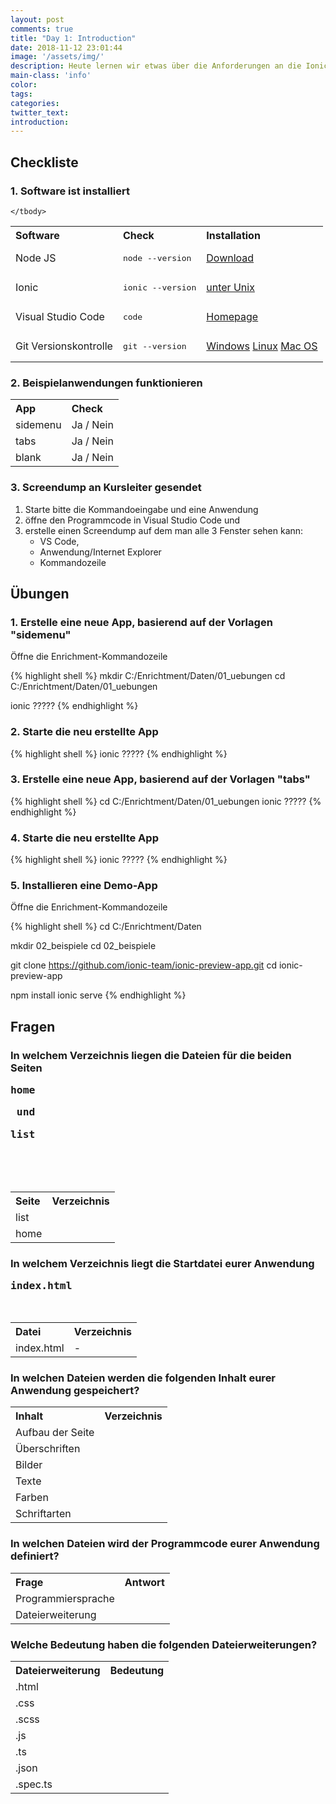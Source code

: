 ```yaml
---
layout: post
comments: true
title: "Day 1: Introduction"
date: 2018-11-12 23:01:44
image: '/assets/img/'
description: Heute lernen wir etwas über die Anforderungen an die Ionic-Entwicklung. Inbesondere die notwendige Software. Am Ende gibts es auch noch ein paar Übungen und Fragen
main-class: 'info'
color:
tags:
categories:
twitter_text:
introduction:
---
```


## Checkliste

### 1. Software ist installiert
<table style="width: 600px">
	<tbody>
		<tr>
			<th align="left">Software</th>
			<th align="left">Check</th>
			<th align="left">Installation</th>
		</tr>
		<tr><td>Node JS				</td><td><pre>node --version</pre>									</td><td><a href="https://nodejs.org/download/release/latest-v8.x/">Download</a>							</td></tr>
		<tr><td>Ionic				</td><td> <pre>ionic --version</pre>								</td><td><a href="http://blog.via-internet.de/blog/2018/11/09/ionic-4-installation-on-unix/">unter Unix</a>	</td></tr>
		<tr><td>Visual Studio Code		</td><td> <pre>code</pre>										</td><td><a href="https://code.visualstudio.com">Homepage</a>												</td></tr>
		<tr><td>Git Versionskontrolle	</td><td> <pre>git --version</pre>								</td><td><a href="https://git-scm.com/download/win">Windows</a>
																		 	<a href="https://git-scm.com/download/linux">Linux</a>
																		 	<a href="https://git-scm.com/download/mac">Mac OS</a>												</td></tr>

	</tbody>
</table>

### 2. Beispielanwendungen funktionieren

<table style="width: 600px">
	<tbody>
		<tr>
			<th align="left">App</th>
			<th align="left">Check</th>
	</tr>
	<tr><td>sidemenu	</td><td>Ja / Nein</td></tr>
	<tr><td>tabs		</td><td>Ja / Nein</td></tr>
	<tr><td>blank		</td><td>Ja / Nein</td></tr>
	</tbody>
</table>

### 3. Screendump an Kursleiter gesendet

1. Starte bitte die Kommandoeingabe und eine Anwendung
2. öffne den Programmcode in Visual Studio Code und
3. erstelle einen Screendump auf dem man alle 3 Fenster sehen kann: 
   - VS Code, 
   - Anwendung/Internet Explorer
   - Kommandozeile

## Übungen

### 1. Erstelle eine neue App, basierend auf der Vorlagen  "sidemenu"

Öffne die Enrichment-Kommandozeile

{% highlight shell %}
mkdir C:/Enrichtment/Daten/01_uebungen
cd    C:/Enrichtment/Daten/01_uebungen

ionic ?????
{% endhighlight %} 

### 2. Starte die neu erstellte App

{% highlight shell %}
ionic ?????
{% endhighlight %} 

### 3. Erstelle eine neue App, basierend auf der Vorlagen "tabs"

{% highlight shell %}
cd    C:/Enrichtment/Daten/01_uebungen
ionic ?????
{% endhighlight %} 

### 4. Starte die neu erstellte App

{% highlight shell %}
ionic ?????
{% endhighlight %} 

### 5. Installieren eine Demo-App

Öffne die Enrichment-Kommandozeile

{% highlight shell %}
cd    C:/Enrichtment/Daten

mkdir 02_beispiele
cd    02_beispiele

git clone https://github.com/ionic-team/ionic-preview-app.git
cd ionic-preview-app

npm install
ionic serve
{% endhighlight %}   

## Fragen

### In welchem Verzeichnis liegen die Dateien für die beiden Seiten  <pre>home <pre> und  <pre>list <pre>

<table style="width: 600px">
	<tbody>
		<tr>
			<th align="left">Seite</th>
			<th align="left">Verzeichnis</th>
	</tr>
	<tr><td>list</td><td> </td></tr>
	<tr><td>home</td><td> </td></tr>
	</tbody>
</table>

 
### In welchem Verzeichnis liegt die Startdatei eurer Anwendung  <pre>index.html <pre>

<table style="width: 600px">
	<tbody>
		<tr>
			<th align="left">Datei</th>
			<th align="left">Verzeichnis</th>
	</tr>
	<tr><td>index.html</td><td>-</td></tr>
	</tbody>
</table>

### In welchen Dateien werden die folgenden Inhalt eurer Anwendung gespeichert?

<table style="width: 600px">
	<tbody>
		<tr>
			<th align="left">Inhalt</th>
			<th align="left">Verzeichnis</th>
	</tr>
	<tr><td>Aufbau der Seite</td><td> </td></tr>
	<tr><td>Überschriften</td><td> </td></tr>
	<tr><td>Bilder</td><td> </td></tr>
	<tr><td>Texte</td><td> </td></tr>
	<tr><td>Farben</td><td> </td></tr>
	<tr><td>Schriftarten</td><td> </td></tr>
	</tbody>
</table>

### In welchen Dateien wird der Programmcode eurer Anwendung definiert?

<table style="width: 600px">
	<tbody>
		<tr>
			<th align="left">Frage</th>
			<th align="left">Antwort</th>
	</tr>
	<tr><td>Programmiersprache</td><td></td></tr>
	<tr><td>Dateierweiterung</td><td></td></tr>
	</tbody>
</table>

### Welche Bedeutung haben die folgenden Dateierweiterungen?

<table style="width: 600px">
	<tbody>
		<tr>
			<th align="left">Dateierweiterung</th>
			<th align="left">Bedeutung</th>
	</tr>
	<tr><td>.html	</td><td></td></tr>
	<tr><td>.css	</td><td></td></tr>
	<tr><td>.scss	</td><td></td></tr>
	<tr><td>.js		</td><td></td></tr>
	<tr><td>.ts		</td><td></td></tr>
	<tr><td>.json	</td><td></td></tr>
	<tr><td>.spec.ts</td><td></td></tr>
	</tbody>
</table>

